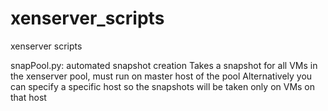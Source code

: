 # xenserver_scripts
xenserver scripts

snapPool.py: automated snapshot creation
 Takes a snapshot for all VMs in the xenserver pool, must run on master host of the pool
 Alternatively you can specify a specific host so the snapshots will be taken only on VMs on that host
 
 
